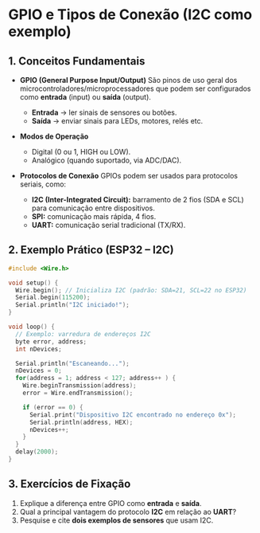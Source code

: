 # GPIO e Tipos de Conexão (I2C como exemplo)

## 1. Conceitos Fundamentais

* **GPIO (General Purpose Input/Output)**
  São pinos de uso geral dos microcontroladores/microprocessadores que podem ser configurados como **entrada** (input) ou **saída** (output).

  * **Entrada** → ler sinais de sensores ou botões.
  * **Saída** → enviar sinais para LEDs, motores, relés etc.

* **Modos de Operação**

  * Digital (0 ou 1, HIGH ou LOW).
  * Analógico (quando suportado, via ADC/DAC).

* **Protocolos de Conexão**
  GPIOs podem ser usados para protocolos seriais, como:

  * **I2C (Inter-Integrated Circuit):** barramento de 2 fios (SDA e SCL) para comunicação entre dispositivos.
  * **SPI:** comunicação mais rápida, 4 fios.
  * **UART:** comunicação serial tradicional (TX/RX).


## 2. Exemplo Prático (ESP32 – I2C)

```cpp
#include <Wire.h>

void setup() {
  Wire.begin(); // Inicializa I2C (padrão: SDA=21, SCL=22 no ESP32)
  Serial.begin(115200);
  Serial.println("I2C iniciado!");
}

void loop() {
  // Exemplo: varredura de endereços I2C
  byte error, address;
  int nDevices;

  Serial.println("Escaneando...");
  nDevices = 0;
  for(address = 1; address < 127; address++ ) {
    Wire.beginTransmission(address);
    error = Wire.endTransmission();

    if (error == 0) {
      Serial.print("Dispositivo I2C encontrado no endereço 0x");
      Serial.println(address, HEX);
      nDevices++;
    }
  }
  delay(2000);
}
```

## 3. Exercícios de Fixação

1. Explique a diferença entre GPIO como **entrada** e **saída**.
2. Qual a principal vantagem do protocolo **I2C** em relação ao **UART**?
3. Pesquise e cite **dois exemplos de sensores** que usam I2C.
